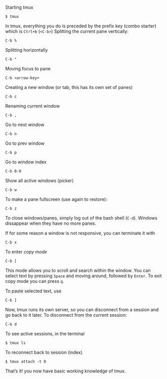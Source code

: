 Starting tmux
```
$ tmux
```
In tmux, everything you do is preceded by the prefix key (combo starter) which is `Ctrl+b` (`<C-b>`)
Splitting the current pane vertically:
```
C-b %
```
Splitting horizontally
```
C-b "
```
Moving focus to pane
```
C-b <arrow-key>
```
Creating a new window (or tab, this has its own set of panes)
```
C-b c
```
Renaming current window
```
C-b ,
```
Go to next window
```
C-b n
```
Go to prev window
```
C-b p
```
Go to window index
```
C-b 0-9
```
Show all active windows (picker)
```
C-b w
```
To make a pane fullscreen (use again to restore):
```
C-b z
```
To close windows/panes, simply log out of the bash shell (`C-d`). Windows dissappear when they have no more panes.

If for some reason a window is not responsive, you can terminate it with
```
C-b x
```

To enter _copy mode_
```
C-b [
```
This mode allows you to scroll and search within the window. You can select text by pressing `Space` and moving around, followed by `Enter`.
To exit copy mode you can press `q`.

To paste selected text, use
```
C-b ]
```

Now, tmux runs its own server, so you can disconnect from a session and go back to it later. To disconnect from the current session:
```
C-b d
```
To see active sessions, in the terminal
```
$ tmux ls
```
To reconnect back to session (index)
```
$ tmux attach -t 0
```

That’s it! you now have basic working knowledge of tmux.
